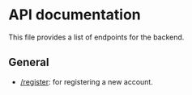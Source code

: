 # API documentation
This file provides a list of endpoints for the backend.

## General
* [/register](register.md): for registering a new account.
